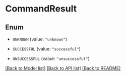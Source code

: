 # CommandResult

## Enum


* `UNKNOWN` (value: `"unknown"`)

* `SUCCESSFUL` (value: `"successful"`)

* `UNSUCCESSFUL` (value: `"unsuccessful"`)


[[Back to Model list]](../README.md#documentation-for-models) [[Back to API list]](../README.md#documentation-for-api-endpoints) [[Back to README]](../README.md)


